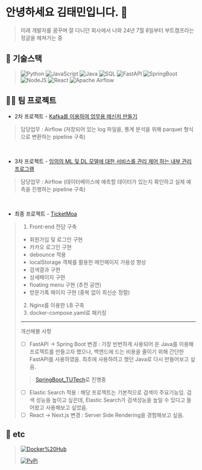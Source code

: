 # 안녕하세요 김태민입니다. 👋
> 미래 개발자를 꿈꾸며 잘 다니던 회사에서 나와 24년 7월 8일부터 부트캠프라는 정글을 헤쳐가는 중

<!--
**Mingk42/Mingk42** is a ✨ _special_ ✨ repository because its `README.md` (this file) appears on your GitHub profile.

Here are some ideas to get you started:

- 🔭 I’m currently working on ...
- 🌱 I’m currently learning ...
- 👯 I’m looking to collaborate on ...
- 🤔 I’m looking for help with ...
- 💬 Ask me about ...
- 📫 How to reach me: ...
- 😄 Pronouns: ...
- ⚡ Fun fact: ...
-->

## 🔧 기술스택

> ![Python](https://img.shields.io/badge/python-3670A0?style=for-the-badge&logo=python&logoColor=ffdd54)
> ![JavaScript](https://img.shields.io/badge/javascript-%23323330.svg?style=for-the-badge&logo=javascript&logoColor=%23F7DF1E)
> ![Java](https://img.shields.io/badge/java-%23ED8B00.svg?style=for-the-badge&logo=openjdk&logoColor=white)
> ![SQL](https://img.shields.io/badge/SQL-669DF6?style=for-the-badge&logo=sql&logoColor=FFF)
> ![FastAPI](https://img.shields.io/badge/FastAPI-005571?style=for-the-badge&logo=fastapi)
> ![SpringBoot](https://img.shields.io/badge/spring%20boot-6DB33F.svg?style=for-the-badge&logo=springboot&logoColor=white)
> ![NodeJS](https://img.shields.io/badge/node.js-6DA55F?style=for-the-badge&logo=node.js&logoColor=white)
> ![React](https://img.shields.io/badge/react-%2320232a.svg?style=for-the-badge&logo=react&logoColor=%2361DAFB)
> ![Apache Airflow](https://img.shields.io/badge/Apache%20Airflow-017CEE?style=for-the-badge&logo=Apache%20Airflow&logoColor=white)

<!-- 
## 회고
> [회고 블로그](https://mingk42.github.io/bloGit/)
일일을 모아서 주간에 적고, 주간을 모아서 월간에 적으면 좋은 컨텐츠가 될지도? -->

## 🧑‍💻 팀 프로젝트
- 2차 프로젝트 - [Kafka를 이용하여 업무용 메신저 만들기](https://github.com/pladata-encore/DE32-2rd_team3)
> 담당업무 : Airflow (저장되어 있는 log 파일을, 통계 분석을 위해 parquet 형식으로 변환하는 pipeline 구축)
<br/>

- 3차 프로젝트 - [임의의 ML 및 DL 모델에 대한 서비스를 관리 제어 하는 내부 관리 프로그램](https://github.com/pladata-encore/DE32-3rd_team2)
> 담당업무 : Airflow (데이터베이스에 예측할 데이터가 있는지 확인하고 실제 예측을 진행하는 pipeline 구축)
<br/>

- 최종 프로젝트 - [TicketMoa](https://github.com/Team1-TU-tech/DE32-fin-1team-TU_Tech-TicketMoa)
> 1. Front-end 전담 구축
> - 회원가입 및 로그인 구현
> - 카카오 로그인 구현
> - debounce 적용
> - localStorage 객체를 활용한 메인페이지 가용성 향상
> - 검색결과 구현
> - 상세페이지 구현
> - floating menu 구현 (추천 공연)
> - 방문기록 페이지 구현 (중복 없이 최신순 정렬)
> 2. Nginx를 이용한 LB 구축
> 3. docker-compose.yaml로 패키징
> ---
> 개선해볼 사항
> - [ ] FastAPI -> Spring Boot 변경 : 가장 빈번하게 사용되어 온 Java를 이용해 프로젝트를 만들고자 했으나, 백엔드에 드는 비용을 줄이기 위해 간단한 FastAPI를 사용하였음. 최초에 사용하려고 했던 Java로 다시 만들어보고 싶음.
> > [SpringBoot_TUTech](https://github.com/Mingk42/SpringBoot_TUTech)로 진행중
> - [ ] Elastic Search 적용 : 해당 프로젝트는 기본적으로 검색이 주요기능임. 검색 성능을 높이고 싶은데, Elastic Search가 검색성능을 높일 수 있다고 들어왔고 사용해보고 싶었음.
> - [ ] React -> Next.js 변경 : Server Side Rendering을 경험해보고 싶음.

## 💁 etc
> [![Docker%20Hub](https://img.shields.io/badge/docker%20hub-%230db7ed.svg?style=for-the-badge&logo=docker&logoColor=white)](https://hub.docker.com/u/mingk42)
>
> [![PyPi](https://img.shields.io/badge/pypi-%23ececec.svg?style=for-the-badge&logo=pypi&logoColor=1f73b7)](https://pypi.org/user/ming42/)
